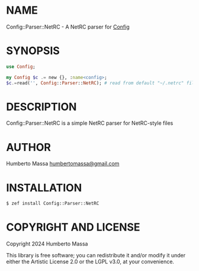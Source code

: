 NAME
====

Config::Parser::NetRC - A NetRC parser for [Config](https://github.com/scriptkitties/p6-Config)

SYNOPSIS
========

```raku
use Config;

my Config $c .= new {}, :name<config>;
$c.=read('', Config::Parser::NetRC); # read from default "~/.netrc" file
```

DESCRIPTION
===========

Config::Parser::NetRC is a simple NetRC parser for NetRC-style files

AUTHOR
======

Humberto Massa <humbertomassa@gmail.com>

INSTALLATION
============

```bash
$ zef install Config::Parser::NetRC
```

COPYRIGHT AND LICENSE
=====================

Copyright 2024 Humberto Massa

This library is free software; you can redistribute it and/or modify it under either the Artistic License 2.0 or the LGPL v3.0, at your convenience.

